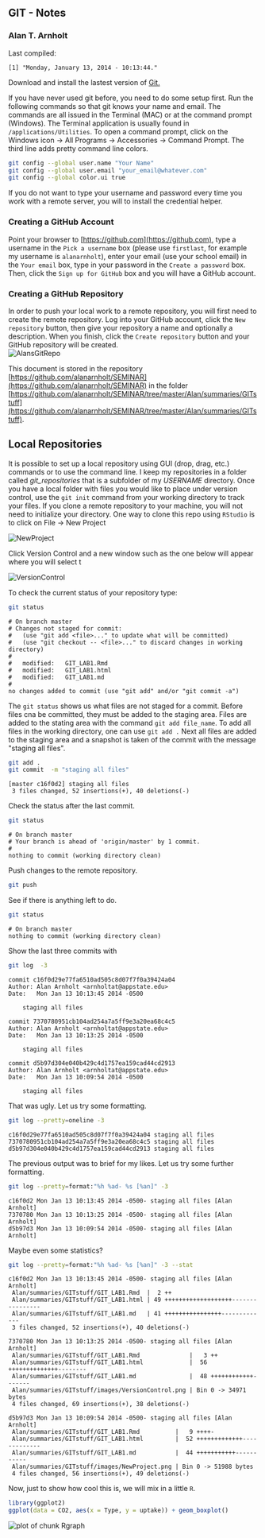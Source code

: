 
## GIT - Notes
### Alan T. Arnholt

Last compiled:

```
[1] "Monday, January 13, 2014 - 10:13:44."
```


Download and install the lastest version of [Git.](http://git-scm.com/downloads)






If you have never used git before, you need to do some setup first.  Run the following
commands so that git knows your name and email.  The commands are all issued in the
Terminal (MAC) or at the command prompt (Windows).  The Terminal application is 
usually found in `/applications/Utilities`.  To open a command prompt, click on the 
Windows icon -> All Programs -> Accessories -> Command Prompt.  The third line adds 
pretty command line colors.  



```bash
git config --global user.name "Your Name"
git config --global user.email "your_email@whatever.com"
git config --global color.ui true
```


If you do not want to type your username and password every time you work with a remote server, you will to install the credential helper.

### Creating a GitHub Account

Point your browser to [https://github.com](https://github.com),
type a username in the `Pick a username` box (please use `firstlast`, for example my username is `alanarnholt`), enter your email (use your school email) in the `Your email` box, type in your password in the `Create a password` box. Then, click the `Sign up for GitHub` box and you will have a GitHub account.


### Creating a GitHub Repository

In order to push your local work to a remote repository, you will first need to create
the remote repository. Log into your GitHub account, click the `New repository` button,
then give your repository a name and optionally a description.  When you finish, click 
the `Create repository` button and your GitHub repository will be created.  
![AlansGitRepo](./images/CreateGitRepo.png)


This document is stored in the repository [https://github.com/alanarnholt/SEMINAR](https://github.com/alanarnholt/SEMINAR) in the folder [https://github.com/alanarnholt/SEMINAR/tree/master/Alan/summaries/GITstuff](https://github.com/alanarnholt/SEMINAR/tree/master/Alan/summaries/GITstuff). 

## Local Repositories

It is possible to set up a local repository using GUI (drop, drag, etc.) commands or to
use the command line.  I keep my repositories in a folder called *git_repositories* that
is a subfolder of my *USERNAME* directory.  Once you have a local folder with files you
would like to place under version control, use the `git init` command from your working
directory to track your files.  If you clone a remote repository to your machine, you 
will not need to initialize your directory.  One way to clone this repo using `RStudio` is 
to click on File -> New Project 

![NewProject](./images/NewProject.png)

Click Version Control and a new window such as the one below will appear where you will select t

![VersionControl](./images/VersionControl.png)


To check the current status of your repository type:

```bash
git status
```

```
# On branch master
# Changes not staged for commit:
#   (use "git add <file>..." to update what will be committed)
#   (use "git checkout -- <file>..." to discard changes in working directory)
#
#	modified:   GIT_LAB1.Rmd
#	modified:   GIT_LAB1.html
#	modified:   GIT_LAB1.md
#
no changes added to commit (use "git add" and/or "git commit -a")
```

The `git status` shows us what files are not staged for a commit.  Before files cna be
committed, they must be added to the staging area.  Files are added to the stating area
with the command `git add file_name`.  To add all files in the working directory, one
can use `git add .`  Next all files are added to the staging area and a snapshot is 
taken of the commit with the message "staging all files".

```bash
git add .
git commit  -m "staging all files"
```

```
[master c16f0d2] staging all files
 3 files changed, 52 insertions(+), 40 deletions(-)
```


Check the status after the last commit.

```bash
git status
```

```
# On branch master
# Your branch is ahead of 'origin/master' by 1 commit.
#
nothing to commit (working directory clean)
```

Push changes to the remote repository. 

```bash
git push
```

See if there is anything left to do.

```bash
git status
```

```
# On branch master
nothing to commit (working directory clean)
```

Show the last three commits with

```bash
git log  -3
```

```
commit c16f0d29e77fa6510ad505c8d07f7f0a39424a04
Author: Alan Arnholt <arnholtat@appstate.edu>
Date:   Mon Jan 13 10:13:45 2014 -0500

    staging all files

commit 7370780951cb104ad254a7a5ff9e3a20ea68c4c5
Author: Alan Arnholt <arnholtat@appstate.edu>
Date:   Mon Jan 13 10:13:25 2014 -0500

    staging all files

commit d5b97d304e040b429c4d1757ea159cad44cd2913
Author: Alan Arnholt <arnholtat@appstate.edu>
Date:   Mon Jan 13 10:09:54 2014 -0500

    staging all files
```


That was ugly. Let us try some formatting.


```bash
git log --pretty=oneline -3
```

```
c16f0d29e77fa6510ad505c8d07f7f0a39424a04 staging all files
7370780951cb104ad254a7a5ff9e3a20ea68c4c5 staging all files
d5b97d304e040b429c4d1757ea159cad44cd2913 staging all files
```


The previous output was to brief for my likes.  Let us try some further formatting.


```bash
git log --pretty=format:"%h %ad- %s [%an]" -3
```

```
c16f0d2 Mon Jan 13 10:13:45 2014 -0500- staging all files [Alan Arnholt]
7370780 Mon Jan 13 10:13:25 2014 -0500- staging all files [Alan Arnholt]
d5b97d3 Mon Jan 13 10:09:54 2014 -0500- staging all files [Alan Arnholt]
```


Maybe even some statistics?


```bash
git log --pretty=format:"%h %ad- %s [%an]" -3 --stat
```

```
c16f0d2 Mon Jan 13 10:13:45 2014 -0500- staging all files [Alan Arnholt]
 Alan/summaries/GITstuff/GIT_LAB1.Rmd  |  2 ++
 Alan/summaries/GITstuff/GIT_LAB1.html | 49 +++++++++++++++++++----------------
 Alan/summaries/GITstuff/GIT_LAB1.md   | 41 ++++++++++++++++-------------
 3 files changed, 52 insertions(+), 40 deletions(-)

7370780 Mon Jan 13 10:13:25 2014 -0500- staging all files [Alan Arnholt]
 Alan/summaries/GITstuff/GIT_LAB1.Rmd              |   3 ++
 Alan/summaries/GITstuff/GIT_LAB1.html             |  56 ++++++++++++++--------
 Alan/summaries/GITstuff/GIT_LAB1.md               |  48 ++++++++++++-------
 Alan/summaries/GITstuff/images/VersionControl.png | Bin 0 -> 34971 bytes
 4 files changed, 69 insertions(+), 38 deletions(-)

d5b97d3 Mon Jan 13 10:09:54 2014 -0500- staging all files [Alan Arnholt]
 Alan/summaries/GITstuff/GIT_LAB1.Rmd          |   9 ++++-
 Alan/summaries/GITstuff/GIT_LAB1.html         |  52 +++++++++++++-------------
 Alan/summaries/GITstuff/GIT_LAB1.md           |  44 +++++++++++-----------
 Alan/summaries/GITstuff/images/NewProject.png | Bin 0 -> 51988 bytes
 4 files changed, 56 insertions(+), 49 deletions(-)
```


Now, just to show how cool this is, we will mix in a little `R`.


```r
library(ggplot2)
ggplot(data = CO2, aes(x = Type, y = uptake)) + geom_boxplot()
```

<img src="figure/Rgraph.png" title="plot of chunk Rgraph" alt="plot of chunk Rgraph" style="display: block; margin: auto;" />

